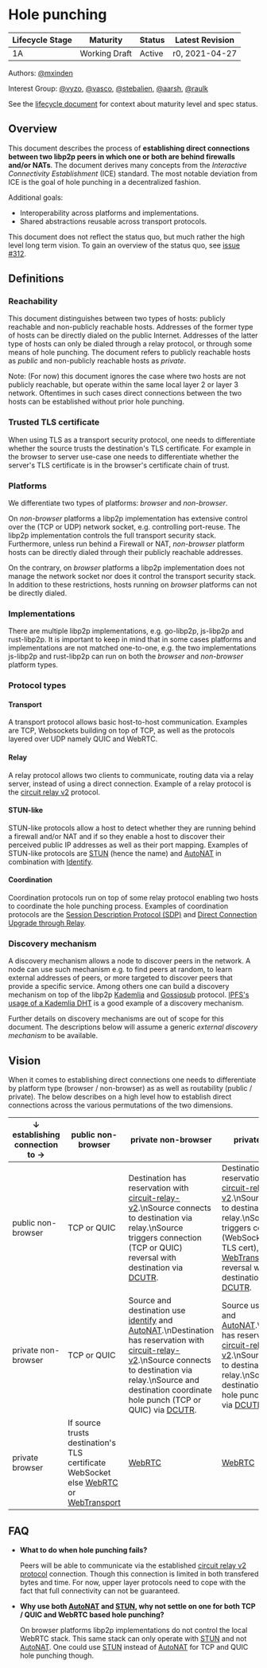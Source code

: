 # Hole punching


| Lifecycle Stage | Maturity      | Status | Latest Revision |
|-----------------|---------------|--------|-----------------|
| 1A              | Working Draft | Active | r0, 2021-04-27  |

Authors: [@mxinden]

Interest Group: [@vyzo], [@vasco], [@stebalien], [@aarsh], [@raulk]

[@aarsh]: https://github.com/aarsh
[@mxinden]: https://github.com/mxinden
[@raulk]: https://github.com/raulk
[@stebalien]: https://github.com/stebalien
[@vasco]: https://github.com/vasco
[@vyzo]: https://github.com/vyzo

See the [lifecycle document][lifecycle-spec] for context about maturity level
and spec status.

[lifecycle-spec]: https://github.com/libp2p/specs/blob/master/00-framework-01-spec-lifecycle.md

## Overview

This document describes the process of **establishing direct connections between
two libp2p peers in which one or both are behind firewalls and/or NATs**. The
document derives many concepts from the _Interactive Connectivity Establishment_
(ICE) standard. The most notable deviation from ICE is the goal of hole punching
in a decentralized fashion.

Additional goals:
- Interoperability across platforms and implementations.
- Shared abstractions reusable across transport protocols.

This document does not reflect the status quo, but much rather the high level
long term vision. To gain an overview of the status quo, see [issue #312].

[issue #312]: https://github.com/libp2p/specs/issues/312

## Definitions

### Reachability

This document distinguishes between two types of hosts: publicly reachable and
non-publicly reachable hosts. Addresses of the former type of hosts can be
directly dialed on the public Internet. Addresses of the latter type of hosts
can only be dialed through a relay protocol, or through some means of hole
punching. The document refers to publicly reachable hosts as _public_ and
non-publicly reachable hosts as _private_.

Note: (For now) this document ignores the case where two hosts are not publicly
reachable, but operate within the same local layer 2 or layer 3 network.
Oftentimes in such cases direct connections between the two hosts can be
established without prior hole punching.

### Trusted TLS certificate

When using TLS as a transport security protocol, one needs to differentiate
whether the source trusts the destination's TLS certificate. For example in the
browser to server use-case one needs to differentiate whether the server's TLS
certificate is in the browser's certificate chain of trust.

### Platforms

We differentiate two types of platforms: _browser_ and _non-browser_.

On _non-browser_ platforms a libp2p implementation has extensive control over
the (TCP or UDP) network socket, e.g. controlling port-reuse. The libp2p
implementation controls the full transport security stack. Furthermore, unless
run behind a Firewall or NAT, _non-browser_ platform hosts can be directly
dialed through their publicly reachable addresses.

On the contrary, on _browser_ platforms a libp2p implementation does not manage the
network socket nor does it control the transport security stack. In addition to
these restrictions, hosts running on _browser_ platforms can not be directly
dialed.

### Implementations

There are multiple libp2p implementations, e.g. go-libp2p, js-libp2p and
rust-libp2p. It is important to keep in mind that in some cases platforms and
implementations are not matched one-to-one, e.g. the two implementations
js-libp2p and rust-libp2p can run on both the _browser_ and _non-browser_
platform types.

### Protocol types

#### Transport

A transport protocol allows basic host-to-host communication. Examples are TCP,
Websockets building on top of TCP, as well as the protocols layered over UDP
namely QUIC and WebRTC.

#### Relay

A relay protocol allows two clients to communicate, routing data via a relay
server, instead of using a direct connection. Example of a relay protocol is the
[circuit relay v2][circuit-relay-v2] protocol.

#### STUN-like

STUN-like protocols allow a host to detect whether they are running behind a
firewall and/or NAT and if so they enable a host to discover their perceived
public IP addresses as well as their port mapping. Examples of STUN-like
protocols are [STUN] (hence the name) and [AutoNAT] in combination with
[Identify].

#### Coordination

Coordination protocols run on top of some relay protocol enabling two hosts to
coordinate the hole punching process. Examples of coordination protocols are the
[Session Description Protocol (SDP)][SDP] and [Direct Connection Upgrade through
Relay][DCUTR].

### Discovery mechanism

A discovery mechanism allows a node to discover peers in the network. A node can
use such mechanism e.g. to find peers at random, to learn external addresses of
peers, or more targeted to discover peers that provide a specific service. Among
others one can build a discovery mechanism on top of the libp2p [Kademlia] and
[Gossipsub] protocol. [IPFS's usage of a Kademlia DHT][ipfs-kademlia] is a
good example of a discovery mechanism.

Further details on discovery mechanisms are out of scope for this document. The
descriptions below will assume a generic _external discovery mechanism_ to be
available.

## Vision

When it comes to establishing direct connections one needs to differentiate by
platform type (browser / non-browser) as as well as routability (public /
private). The below describes on a high level how to establish direct
connections across the various permutations of the two dimensions.

| ↓ establishing connection to → | public non-browser                                                                       | private non-browser                                                                                                                                                                                                            | private browser                                                                                                                                                                                                              |
|--------------------------------|------------------------------------------------------------------------------------------|--------------------------------------------------------------------------------------------------------------------------------------------------------------------------------------------------------------------------------|------------------------------------------------------------------------------------------------------------------------------------------------------------------------------------------------------------------------------|
| public non-browser             | TCP or QUIC                                                                              | Destination has reservation with [circuit-relay-v2].\nSource connects to destination via relay.\nSource triggers connection (TCP or QUIC) reversal with destination via [DCUTR].                                               | Destination has reservation with [circuit-relay-v2].\nSource connects to destination via relay.\nSource triggers connection (WebSocket (trusted TLS cert),[WebRTC] or [WebTransport]) reversal with destination via [DCUTR]. |
| private non-browser            | TCP or QUIC                                                                              | Source and destination use [identify] and [AutoNAT].\nDestination has reservation with [circuit-relay-v2].\nSource connects to destination via relay.\nSource and destination coordinate hole punch (TCP or QUIC) via [DCUTR]. | Source uses [identify] and [AutoNAT].\nDestination has reservation with [circuit-relay-v2].\nSource connects to destination via relay.\nSource and destination coordinate hole punch ([WebRTC]) via [DCUTR].                 |
| private browser                | If source trusts destination's TLS certificate WebSocket else [WebRTC] or [WebTransport] | [WebRTC]                                                                                                                                                                                                                       | [WebRTC]                                                                                                                                                                                                                     |

## FAQ

- **What to do when hole punching fails?**

  Peers will be able to communicate via the established [circuit relay v2
  protocol][circuit-relay-v2] connection. Though this connection is limited in
  both transfered bytes and time. For now, upper layer protocols need to cope
  with the fact that full connectivity can not be guaranteed.

- **Why use both [AutoNAT] and [STUN], why not settle on one for both TCP / QUIC
  and WebRTC based hole punching?**
  
  On browser platforms libp2p implementations do not control the local WebRTC
  stack. This same stack can only operate with [STUN] and not [AutoNAT]. One
  could use [STUN] instead of [AutoNAT] for TCP and QUIC hole punching though.

[TURN]: https://en.wikipedia.org/wiki/Traversal_Using_Relays_around_NAT
[STUN]: https://en.wikipedia.org/wiki/STUN
[AutoNAT]: https://github.com/libp2p/specs/issues/180
[Identify]: ../identify/README.md
[SDP]: https://en.wikipedia.org/wiki/Session_Description_Protocol
[circuit-relay-v2]: https://github.com/libp2p/specs/blob/master/relay/circuit-v2.md
[DCUTR]: https://github.com/libp2p/specs/pull/173
[ipfs-kademlia]: https://docs.ipfs.io/concepts/dht/
[Kademlia]: https://github.com/libp2p/specs/blob/master/kad-dht/README.md
[Gossipsub]: ../pubsub/gossipsub/README.md
[WebRTC]: https://github.com/libp2p/specs/issues/220
[WebTransport]: https://github.com/libp2p/specs/pull/404

